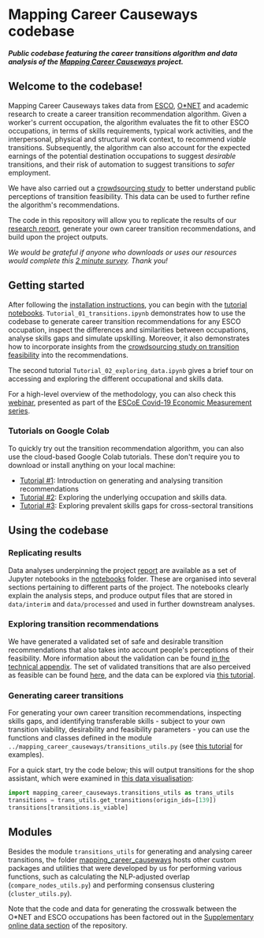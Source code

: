 # Mapping Career Causeways codebase

***Public codebase featuring the career transitions algorithm and data analysis of the [Mapping Career Causeways](https://www.nesta.org.uk/project/mapping-career-causeways/) project.***

## Welcome to the codebase!

Mapping Career Causeways takes data from [ESCO](https://ec.europa.eu/esco), [O\*NET](onetonline.org) and academic research to create a career transition recommendation algorithm. Given a worker's current occupation, the algorithm evaluates the fit to other ESCO occupations, in terms of skills requirements, typical work activities, and the interpersonal, physical and structural work context, to recommend *viable* transitions. Subsequently, the algorithm can also account for the expected earnings of the potential destination occupations to suggest *desirable* transitions, and their risk of automation to suggest transitions to *safer* employment.

We have also carried out a [crowdsourcing study](https://github.com/nestauk/mapping-career-causeways/tree/main/codebase/reports/crowd_feasibility_ratings/) to better understand public perceptions of transition feasibility. This data can be used to further refine the algorithm's recommendations.

The code in this repository will allow you to replicate the results of our [research report](https://www.nesta.org.uk/report/mapping-career-causeways-supporting-workers-risk/), generate your own career transition recommendations, and build upon the project outputs.

*We would be grateful if anyone who downloads or uses our resources would complete this [2 minute survey](https://docs.google.com/forms/d/1IepcbAmIKAS2fDaDO4NfcI7uqNRkof02s52VmEYrZCY/edit?ts=6005b209&gxids=7628). Thank you!*

## Getting started

After following the [installation instructions](https://github.com/nestauk/mapping-career-causeways/#installation), you can begin with the [tutorial notebooks](https://github.com/nestauk/mapping-career-causeways/tree/main/codebase/notebooks/). `Tutorial_01_transitions.ipynb` demonstrates how to use the codebase to generate career transition recommendations for any ESCO occupation, inspect the differences and similarities between occupations, analyse skills gaps and simulate upskilling. Moreover, it also demonstrates how to incorporate insights from the [crowdsourcing study on transition feasibility](https://github.com/nestauk/mapping-career-causeways/tree/main/codebase/reports/crowd_feasibility_ratings/) into the recommendations.

The second tutorial `Tutorial_02_exploring_data.ipynb` gives a brief tour on accessing and exploring the different occupational and skills data.

For a high-level overview of the methodology, you can also check this [webinar](https://www.youtube.com/watch?v=TrwEhOGxkjU), presented as part of the [ESCoE Covid-19 Economic Measurement series](https://www.escoe.ac.uk/events/mapping-career-causeways-for-workers-displaced-by-automation-and-covid-19/).

### Tutorials on Google Colab

To quickly try out the transition recommendation algorithm, you can also use the cloud-based Google Colab tutorials. These don't require you to download or install anything on your local machine:
- [Tutorial #1](https://colab.research.google.com/drive/1odo3NAHQdYEKHGQmrsQ_7kCK0TAzqgg-?usp=sharing): Introduction on generating and analysing transition recommendations
- [Tutorial #2](https://colab.research.google.com/drive/16p86KOUfiAaPUOYjNxb2pAHSgPAHAtLI?usp=sharing): Exploring the underlying occupation and skills data.
- [Tutorial #3](https://colab.research.google.com/drive/1VctohO6z9sigwXAd8HtNcGiLeyISxe99?usp=sharing): Exploring prevalent skills gaps for cross-sectoral transitions

## Using the codebase

### Replicating results
Data analyses underpinning the project [report](https://www.nesta.org.uk/report/mapping-career-causeways-supporting-workers-risk/) are available as a set of Jupyter notebooks in the [notebooks](https://github.com/nestauk/mapping-career-causeways/tree/main/codebase/notebooks) folder. These are organised into several sections pertaining to different parts of the project. The notebooks clearly explain the analysis steps, and produce output files that are stored in `data/interim` and `data/processed` and used in further downstream analyses.

### Exploring transition recommendations
We have generated a validated set of safe and desirable transition recommendations that also takes into account people's perceptions of their feasibility. More information about the validation can be found [in the technical appendix](https://github.com/nestauk/mapping-career-causeways/tree/main/codebase/reports/crowd_feasibility_ratings/). The set of validated transitions that are also perceived as feasible can be found [here](), and the data can be explored via [this tutorial](https://github.com/nestauk/mapping-career-causeways/tree/main/codebase/notebooks/Tutorial_02_exploring_data.ipynb).

### Generating career transitions
For generating your own career transition recommendations, inspecting skills gaps, and identifying transferable skills - subject to your own transition viability, desirability and feasibility parameters - you can use the functions and classes defined in the module `../mapping_career_causeways/transitions_utils.py` (see [this tutorial](https://github.com/nestauk/mapping-career-causeways/tree/main/codebase/notebooks/Tutorial_01_transitions.ipynb) for examples).

For a quick start, try the code below; this will output transitions for the shop assistant, which were examined in [this data visualisation](https://data-viz.nesta.org.uk/career-causeways/index.html):
```python
import mapping_career_causeways.transitions_utils as trans_utils
transitions = trans_utils.get_transitions(origin_ids=[139])
transitions[transitions.is_viable]
```

## Modules
Besides the module `transitions_utils` for generating and analysing career transitions, the folder [mapping_career_causeways](https://github.com/nestauk/mapping-career-causeways/tree/main/mapping-career-causeways) hosts other custom packages and utilities that were developed by us for performing various functions, such as calculating the NLP-adjusted overlap (`compare_nodes_utils.py`) and performing consensus clustering (`cluster_utils.py`).

Note that the code and data for generating the crosswalk between the O*NET and ESCO occupations has been factored out in the [Supplementary online data section](https://github.com/nestauk/mapping-career-causeways/tree/main/supplementary_online_data/ONET_ESCO_crosswalk) of the repository.
